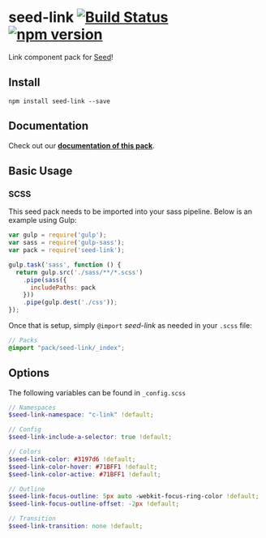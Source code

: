 # seed-link [![Build Status](https://travis-ci.org/helpscout/seed-link.svg?branch=master)](https://travis-ci.org/helpscout/seed-link) [![npm version](https://badge.fury.io/js/seed-link.svg)](https://badge.fury.io/js/seed-link)

Link component pack for [Seed](https://github.com/helpscout/seed)!

## Install
```
npm install seed-link --save
```


## Documentation

Check out our **[documentation of this pack](http://developer.helpscout.net/seed/packs/seed-link/)**.


## Basic Usage

### SCSS
This seed pack needs to be imported into your sass pipeline. Below is an example using Gulp:


```javascript
var gulp = require('gulp');
var sass = require('gulp-sass');
var pack = require('seed-link');

gulp.task('sass', function () {
  return gulp.src('./sass/**/*.scss')
    .pipe(sass({
      includePaths: pack
    }))
    .pipe(gulp.dest('./css'));
});
```

Once that is setup, simply `@import` *seed-link* as needed in your `.scss` file:

```scss
// Packs
@import "pack/seed-link/_index";
```

## Options

The following variables can be found in `_config.scss`

```scss
// Namespaces
$seed-link-namespace: "c-link" !default;

// Config
$seed-link-include-a-selector: true !default;

// Colors
$seed-link-color: #3197d6 !default;
$seed-link-color-hover: #71BFF1 !default;
$seed-link-color-active: #71BFF1 !default;

// Outline
$seed-link-focus-outline: 5px auto -webkit-focus-ring-color !default;
$seed-link-focus-outline-offset: -2px !default;

// Transition
$seed-link-transition: none !default;
```
